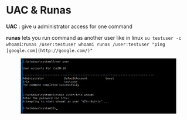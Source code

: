 # UAC & Runas

**UAC** : give u administrator access for one command

**runas** lets you run command as another user like in linux `su testuser -c whoami`:`runas /user:testuser whoami runas /user:testuser "ping [google.com](http://google.com/)"`

<figure><img src="../../../.gitbook/assets/image 5 (2).png" alt=""><figcaption></figcaption></figure>
